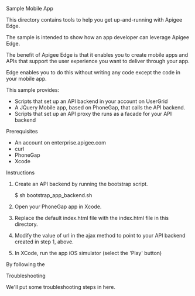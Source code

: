 Sample Mobile App

This directory contains tools to help you get up-and-running with Apigee Edge.

The sample is intended to show how an app developer can leverage Apigee Edge.

The benefit of Apigee Edge is that it enables you to create mobile apps and
APIs that support the user experience you want to deliver through your app.

Edge enables you to do this without writing any code except the code in your 
mobile app.

This sample provides:

* Scripts that set up an API backend in your account on UserGrid
* A JQuery Mobile app, based on PhoneGap, that calls the API backend.
* Scripts that set up an API proxy the runs as a facade for your API backend

Prerequisites

<!-- Get versions, links, and stuff -->

* An account on enterprise.apigee.com
* curl
* PhoneGap
* Xcode

Instructions

1. Create an API backend by running the bootstrap script.

   $ sh bootstrap_app_backend.sh

2. Open your PhoneGap app in Xcode.

3. Replace the default index.html file with the index.html file in this directory.

4. Modify the value of url in the ajax method to point to your API backend 
   created in step 1, above.

5. In XCode, run the app iOS simulator (select the 'Play' button)

By following the

Troubleshooting

We'll put some troubleshooting steps in here.